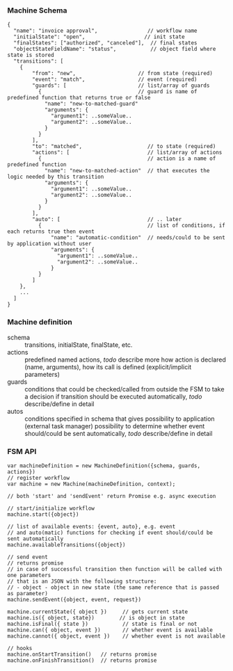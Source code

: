 ### Machine Schema

```
{
  "name": "invoice approval",                // workflow name
  "initialState": "open",                   // init state
  "finalStates": ["authorized", "canceled"],  // final states
  "objectStateFieldName": "status",           // object field where state is stored
  "transitions": [
    {
        "from": "new",                    // from state (required)
        "event": "match",                 // event (required)
        "guards": [                       // list/array of guards
          {                               // guard is name of predefined function that returns true or false
            "name": "new-to-matched-guard"
            "arguments": {
              "argument1": ..someValue..
              "argument2": ..someValue..
            }
          }
        ],
        "to": "matched",                     // to state (required)
        "actions": [                         // list/array of actions
          {                                  // action is a name of predefined function
            "name": "new-to-matched-action"  // that executes the logic needed by this transition
            "arguments": {
              "argument1": ..someValue..
              "argument2": ..someValue..
            }
          }
        ],
        "auto": [                            // .. later
          {                                  // list of conditions, if each returns true then event
              "name": "automatic-condition"  // needs/could to be sent by application without user
              "arguments": {
                "argument1": ..someValue..
                "argument2": ..someValue..
              }
          }
        ]
    },
    ...
  ]
}
```

### Machine definition

<dl>
  <dt>schema</dt>
  <dd>transitions, initialState, finalState, etc.</dd>

  <dt>actions</dt>
  <dd>predefined named actions, <i>todo</i> describe more how action is declared (name, arguments), how its call is defined (explicit/implicit parameters)
  </dd>

  <dt>guards</dt>
  <dd>conditions that could be checked/called from outside the FSM to take a decision if transition should be executed automatically, <i>todo</i> describe/define in detail</dd>

  <dt>autos</dt>
  <dd>conditions specified in schema that gives possibility to application (external task manager) possibility to determine whether event should/could be sent automatically, <i>todo</i> describe/define in detail</dd>
</dl>


### FSM API

```
var machineDefinition = new MachineDefinition({schema, guards, actions})
// register workflow
var machine = new Machine(machineDefinition, context);

// both 'start' and 'sendEvent' return Promise e.g. async execution

// start/initialize workflow
machine.start({object})

// list of available events: {event, auto}, e.g. event
// and auto(matic) functions for checking if event should/could be sent automatically
machine.availableTransitions({object})

// send event
// returns promise
// in case of successful transition then function will be called with one parameters
// that is an JSON with the following structure:
// - object - object in new state (the same reference that is passed as parameter)
machine.sendEvent({object, event, request})

machine.currentState({ object })     // gets current state
machine.is({ object, state})        // is object in state
machine.isFinal({ state })           // state is final or not
machine.can({ object, event })       // whether event is available
machine.cannot({ object, event })    // whether event is not available

// hooks
machine.onStartTransition()   // returns promise
machine.onFinishTransition()  // returns promise
```
